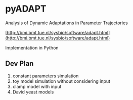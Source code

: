 # pyADAPT

Analysis of Dynamic Adaptations in Parameter Trajectories

[http://bmi.bmt.tue.nl/sysbio/software/adapt.html](http://bmi.bmt.tue.nl/sysbio/software/adapt.html)

Implementation in Python

## Dev Plan

1. constant parameters simulation
2. toy model simulation without considering input
3. clamp model with input
4. David yeast models
